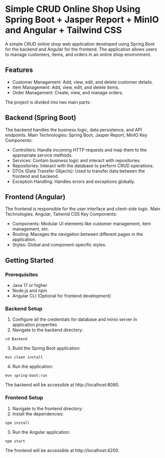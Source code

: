 ﻿# Simple CRUD Online Shop Using Spring Boot + Jasper Report + MinIO and Angular + Tailwind CSS

A simple CRUD online shop web application developed using Spring Boot for the backend and Angular for the frontend. The application allows users to manage customers, items, and orders in an online shop environment.

## Features
- Customer Management: Add, view, edit, and delete customer details.
- Item Management: Add, view, edit, and delete items.
- Order Management: Create, view, and manage orders.

The project is divided into two main parts:

## Backend (Spring Boot)
The backend handles the business logic, data persistence, and API endpoints.
Main Technologies: Spring Boot, Jasper Report, MinIO
Key Components:
- Controllers: Handle incoming HTTP requests and map them to the appropriate service methods.
- Services: Contain business logic and interact with repositories.
- Repositories: Interact with the database to perform CRUD operations.
- DTOs (Data Transfer Objects): Used to transfer data between the frontend and backend.
- Exception Handling: Handles errors and exceptions globally.

## Frontend (Angular)
The frontend is responsible for the user interface and client-side logic.
Main Technologies: Angular, Tailwind CSS
Key Components:
- Components: Modular UI elements like customer management, item management, etc.
- Routing: Manages the navigation between different pages in the application.
- Styles: Global and component-specific styles.

## Getting Started
### Prerequisites
- Java 17 or higher
- Node.js and npm
- Angular CLI (Optional for frontend development)
### Backend Setup
1. Configure all the credentials for database and minio server in application.properties
2. Navigate to the backend directory:
```console
cd Backend
```
3. Build the Spring Boot application:
```console
mvn clean install
```
4. Run the application:
```console
mvn spring-boot:run
```
The backend will be accessible at http://localhost:8080.
### Frontend Setup
1. Navigate to the frontend directory:
2. Install the dependencies:
```console
npm install
```
3. Run the Angular application:
```console
npm start
```
The frontend will be accessible at http://localhost:4200.
